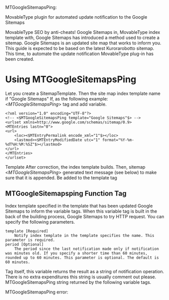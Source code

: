 MTGoogleSitemapsPing:

MovableType plugin for automated update notification to the Google Sitemaps

MovableType SEO by anti-cheats! Google Sitemaps in, MovableType index template with, Google Sitemaps has introduced a method used to create a sitemap.
Google Sitemaps is an updated site map that works to inform you.
This guide is expected to be based on the latest Kurorarobotto sitemap.
This time, to automate the update notification MovableType plug-in has been created.

# Using MTGoogleSitemapsPing
Let you create a SitemapTemplate.
Then the site map index template name if "Google Sitemaps" If, as the following example: <$MTGoogleSitemapsPing$> tag and add variable.

    <?xml version="1.0" encoding="UTF-8"?>
    <!-- <$MTGoogleSitemapsPing template="Google Sitemaps"$> -->
    <urlset xmlns=http://www.google.com/schemas/sitemap/0.9>
    <MTEntries lastn="0">
    <url>
        <loc><$MTEntryPermalink encode_xml="1"$></loc>
        <lastmod><$MTEntryModifiedDate utc="1" format="%Y-%m-%dT%H:%M:%SZ"$></lastmod>
    </url>
    </MTEntries>
    </urlset>

Template After correction, the index template builds.
Then, sitemap <$MTGoogleSitemapsPing$> generated text message (see below) to make sure that it is appended.
Be added to the template tag

## MTGoogleSitemapsping Function Tag
Index template specified in the template that has been updated Google Sitemaps to inform the variable tags.
When this variable tag is built in the back of the building process, Google Sitemaps to try HTTP request.
You can specify the following parameters.

    template [Required]
        Notify index template in the template specifies the name. This parameter is required.
    period [Optional]
        The period since the last notification made only if notification was minutes old. If you specify a shorter time than 60 minutes, rounded up to 60 minutes. This parameter is optional. The default is 60 minutes. 

Tag itself, this variable returns the result as a string of notification operation. There is no extra expenditures this string is usually comment out please. MTGoogleSitemapsPing string returned by the following variable tags.

MTGoogleSitemapsPing error: <template> should be specified. MT Google Sitemapsping Error: SHOULD Be <template> specified.
    specification template is required.
MTGoogleSitemapsPing error: a template which named "XXX" is not found. MT Google Sitemapsping Error: a template which named "XXX" is Not found.
    index template specified by the template is not found.
MTGoogleSitemapsPing message: You need not to ping for "XXX" now. MT Google Sitemapsping message: You Need Not to ping for "XXX" Now.
    Period from the previous notification for a specified time has passed, and there is no need to notify.
MTGoogleSitemapsPing message: Successfully pinged for "XXX" at YYY. MT Google Sitemapsping message: Successfully Pinged for "XXX" at YYY.
    Notification sent. 

This along with Google Sitemaps server to the HTTP request result MovableType may be logged.

MTGoogleSitemapsPing error: failed to ping. destination server returns; XXX MT Google Sitemapsping Error: failed to ping. Server returns destination; XXX
    Google Sitemaps server error occurred while communicating with. 
MTGoogle SitemapsPing error: failed to initialize LWP::UserAgent MT Google Sitemapsping Error: failed to Initialize LWP:: UserAgent
    Servr to LWP:: UserAgent Please make sure the module is correctly implemented. 

This program is GPL License ( GNU General Public License; GNU General Public License text (English) ) can be freely distributed under the terms of 
